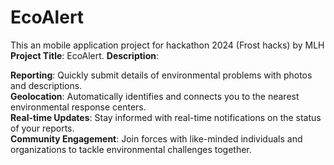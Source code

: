 # EcoAlert
This an mobile application project for hackathon 2024 (Frost hacks) by MLH 
<b>Project Title</b>: EcoAlert.
<b>Description</b>:<p>
<b>Reporting</b>: Quickly submit details of environmental problems with photos and descriptions. <br>
<b>Geolocation</b>: Automatically identifies and connects you to the nearest environmental response centers.<br>
<b>Real-time Updates</b>: Stay informed with real-time notifications on the status of your reports.<br>
<b>Community Engagement</b>: Join forces with like-minded individuals and organizations to tackle environmental challenges together.<br>
</p>
<!-- Installation Instructions: Outline steps to install and run your application.
Usage: Explain how to use the application and any important functionalities.
Screenshots or Demo: Embed screenshots or link to a demo video showcasing your app.
Technologies Used: List the technologies, frameworks, and libraries used in your project.
Contributing: Guidelines for potential contributors if you want collaboration.
License: Specify the license under which your project is distributed. -->

